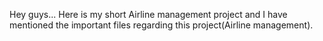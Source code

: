 Hey guys... Here is my short Airline management project and I have mentioned the important files regarding this project(Airline management).
